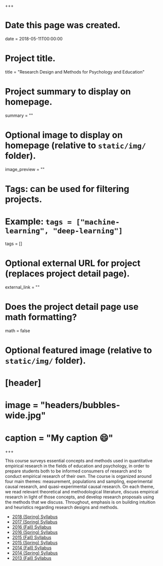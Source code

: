 +++
# Date this page was created.
date = 2018-05-11T00:00:00

# Project title.
title = "Research Design and Methods for Psychology and Education"

# Project summary to display on homepage.
summary = ""

# Optional image to display on homepage (relative to `static/img/` folder).
image_preview = ""

# Tags: can be used for filtering projects.
# Example: `tags = ["machine-learning", "deep-learning"]`
tags = []

# Optional external URL for project (replaces project detail page).
external_link = ""

# Does the project detail page use math formatting?
math = false

# Optional featured image (relative to `static/img/` folder).
# [header]
# image = "headers/bubbles-wide.jpg"
# caption = "My caption :smile:"

+++

This course surveys essential concepts and methods used in quantitative empirical research in the fields of education and psychology, in order to prepare students both to be informed consumers of research and to conduct empirical research of their own. The course is organized around four main themes: measurement, populations and sampling, experimental causal research, and quasi-experimental causal research. On each theme, we read relevant theoretical and methodological literature, discuss empirical research in light of those concepts, and develop research proposals using the methods that we discuss. Throughout, emphasis is on building intuition and heuristics regarding research designs and methods.

* [2018 (Spring) Syllabus](/files/syllabi/EDP381C-2-10200-Research-Design-2018S.pdf)
* [2017 (Spring) Syllabus](/files/syllabi/EDP381C-2-10895-Research-Design-2017S.pdf)
* [2016 (Fall) Syllabus](/files/syllabi/EDP381C-2-10770-Research-Design-2016F.pdf)
* [2016 (Spring) Syllabus](/files/syllabi/EDP381C-2-10790-Research-Design-2016S.pdf)
* [2015 (Fall) Syllabus](/files/syllabi/EDP381C-2-10790-Research-Design-2015F.pdf)
* [2015 (Spring) Syllabus](/files/syllabi/EDP384-10594-Research-Design-2015S.pdf)
* [2014 (Fall) Syllabus](/files/syllabi/EDP384-10977-Research-Design-2014F.pdf)
* [2014 (Spring) Syllabus](/files/syllabi/EDP384-11212-Research-Design-2014S.pdf)
* [2013 (Fall) Syllabus](/files/syllabi/EDP384-10615-Research-Design-2013F.pdf)
